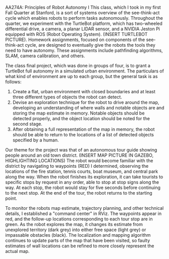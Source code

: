 AA274A: Principles of Robot Autonomy I
This class, which I took in my first Fall Quarter at Stanford, is a sort of systems overview of the see-think-act cycle which enables robots to perform tasks autonomously. Throughout the quarter, we experiment with the TurtleBot platform, which has two-wheeled differential drive, a camera, a planar LIDAR sensor, and a NVIDIA Jeston Pi equipped with ROS (Robot Operating System). (INSERT TURTLEBOT PICTURE). Homework assignments, focused on components of the see-think-act cycle, are designed to eventually give the robots the tools they need to have autonomy. These assignments include pathfinding algorithms, SLAM, camera calibration, and others.

The class final project, which was done in groups of four, is to grant a TurtleBot full autonomy in a simulated urban environment. The particulars of what kind of environment are up to each group, but the general task is as follows:
1. Create a flat, urban environment with closed boundaries and at least three different types of objects the robot can detect.
2. Devise an exploration technique for the robot to drive around the map, developing an understanding of where walls and notable objects are and storing the map estimate in memory. Notable objects should be detected properly, and the object location should be noted for the second stage.
3. After obtaining a full representation of the map in memory, the robot should be able to return to the locations of a list of detected objects specified by a human.

Our theme for the project was that of an autonomous tour guide showing people around an old town district. 
(INSERT MAP PICTURE IN GAZEBO, HIGHLIGHTING LOCATIONS)
The robot would become familiar with the district by navigating to waypoints (RED) I determined, observing the locations of the fire station, tennis courts, boat museum, and central park along the way. When the robot finishes its exploration, it can take tourists to specific stops by request in any order, able to stop at stop signs along the way. At each stop, the robot would stay for five seconds before continuing to the next stop. At the end of the tour, the robot returns to the starting point. 

To monitor the robots map estimate, trajectory planning, and other technical details, I established a "command center" in RViz. The waypoints appear in red, and the follow-up locations corresponding to each tour stop are in green. As the robot explores the map, it changes its estimate from unexplored territory (dark grey) into either free space (light grey) or impassable obstacles (black). The localization and mapping algorithm continues to update parts of the map that have been visited, so faulty estimates of wall locations can be refined to more closely represent the actual map.
